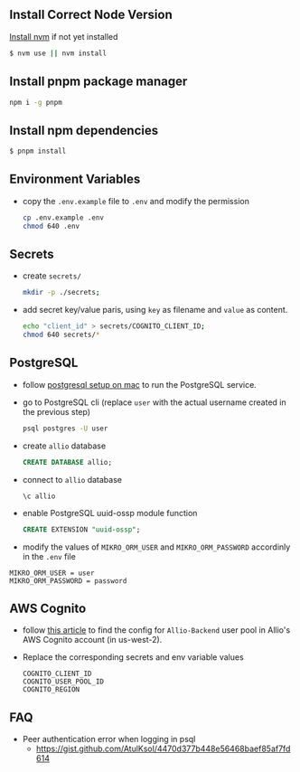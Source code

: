 ## Install Correct Node Version

[Install nvm](https://github.com/nvm-sh/nvm#installing-and-updating) if not yet installed

```sh
$ nvm use || nvm install
```

## Install pnpm package manager

```sh
npm i -g pnpm
```

## Install npm dependencies

```sh
$ pnpm install
```

## Environment Variables

- copy the `.env.example` file to `.env` and modify the permission

  ```sh
  cp .env.example .env
  chmod 640 .env
  ```

## Secrets

- create `secrets/`

  ```sh
  mkdir -p ./secrets;
  ```

- add secret key/value paris, using `key` as filename and `value` as content.

  ```sh
  echo "client_id" > secrets/COGNITO_CLIENT_ID;
  chmod 640 secrets/*
  ```

## PostgreSQL

- follow [postgresql setup on mac](https://www.sqlshack.com/setting-up-a-postgresql-database-on-mac/) to run the PostgreSQL service.
- go to PostgreSQL cli (replace `user` with the actual username created in the previous step)
  ```sh
  psql postgres -U user
  ```
- create `allio` database
  ```sql
  CREATE DATABASE allio;
  ```
- connect to `allio` database
  ```
  \c allio
  ```
- enable PostgreSQL uuid-ossp module function

  ```sql
  CREATE EXTENSION "uuid-ossp";
  ```

- modify the values of `MIKRO_ORM_USER` and `MIKRO_ORM_PASSWORD` accordinly in the `.env` file

```
MIKRO_ORM_USER = user
MIKRO_ORM_PASSWORD = password
```

## AWS Cognito

- follow [this article](https://medium.com/weekly-webtips/authentication-with-aws-cognito-and-nestjs-9f04c766f3fd) to find the config for `Allio-Backend` user pool in Allio's AWS Cognito account (in us-west-2).

- Replace the corresponding secrets and env variable values
  ```
  COGNITO_CLIENT_ID
  COGNITO_USER_POOL_ID
  COGNITO_REGION
  ```

## FAQ

- Peer authentication error when logging in psql
  - https://gist.github.com/AtulKsol/4470d377b448e56468baef85af7fd614

